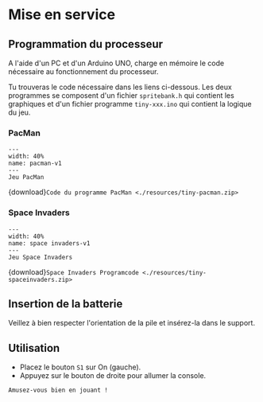 # Mise en service

## Programmation du processeur

A l'aide d'un PC et d'un Arduino UNO, charge en mémoire le code nécessaire au fonctionnement du processeur.

Tu trouveras le code nécessaire dans les liens ci-dessous. Les deux programmes se composent d'un fichier `spritebank.h` qui contient les graphiques et d'un fichier programme `tiny-xxx.ino` qui contient la logique du jeu.

### PacMan

```{figure} resources/pac-man.png
---
width: 40%
name: pacman-v1
---
Jeu PacMan
```

{download}`Code du programme PacMan <./resources/tiny-pacman.zip>`

### Space Invaders

```{figure} resources/space-invaders.png
---
width: 40%
name: space invaders-v1
---
Jeu Space Invaders
```

{download}`Space Invaders Programcode <./resources/tiny-spaceinvaders.zip>`

## Insertion de la batterie

Veillez à bien respecter l'orientation de la pile et insérez-la dans le support.

## Utilisation

- Placez le bouton `S1` sur On (gauche).
- Appuyez sur le bouton de droite pour allumer la console.

```{admonition} Félicitations !
Amusez-vous bien en jouant !
```